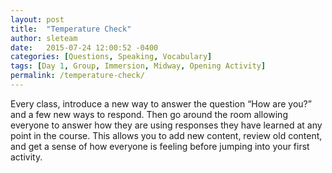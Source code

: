 ```yaml
---
layout: post
title:  "Temperature Check"
author: sleteam
date:   2015-07-24 12:00:52 -0400
categories: [Questions, Speaking, Vocabulary]
tags: [Day 1, Group, Immersion, Midway, Opening Activity]
permalink: /temperature-check/
---
```

Every class, introduce a new way to answer the question “How are you?” and a few new ways to respond. Then go around the room allowing everyone to answer how they are using responses they have learned at any point in the course. This allows you to add new content, review old content, and get a sense of how everyone is feeling before jumping into your first activity.